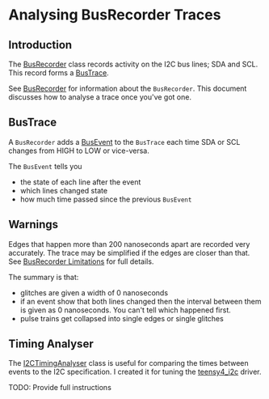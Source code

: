 # Analysing BusRecorder Traces

## Introduction
The [BusRecorder](../../../src/bus_trace/bus_recorder.h) class records activity
on the I2C bus lines; SDA and SCL. This record forms a
[BusTrace](../../../src/bus_trace/bus_trace.h).

See [BusRecorder](../bus_recorder) for information about the `BusRecorder`.
This document discusses how to analyse a trace once you've got one.

## BusTrace
A `BusRecorder` adds a [BusEvent](../../../src/bus_trace/bus_event.h) to the
`BusTrace` each time SDA or SCL changes from HIGH to LOW or vice-versa.

The `BusEvent` tells you
* the state of each line after the event
* which lines changed state
* how much time passed since the previous `BusEvent`

## Warnings
Edges that happen more than 200 nanoseconds apart are recorded very
accurately. The trace may be simplified if the edges are closer than
that. See [BusRecorder Limitations](../bus_recorder#limitations) for
full details.

The summary is that:
* glitches are given a width of 0 nanoseconds
* if an event show that both lines changed then the interval
between them is given as 0 nanoseconds. You can't tell which happened
first.
* pulse trains get collapsed into single edges or single glitches

## Timing Analyser
The [I2CTimingAnalyser](../../../src/analysis/i2c_timing_analyser.h) class
is useful for comparing the times between events to the I2C specification.
I created it for tuning the
[teensy4_i2c](https://github.com/Richard-Gemmell/teensy4_i2c) driver.

TODO: Provide full instructions
